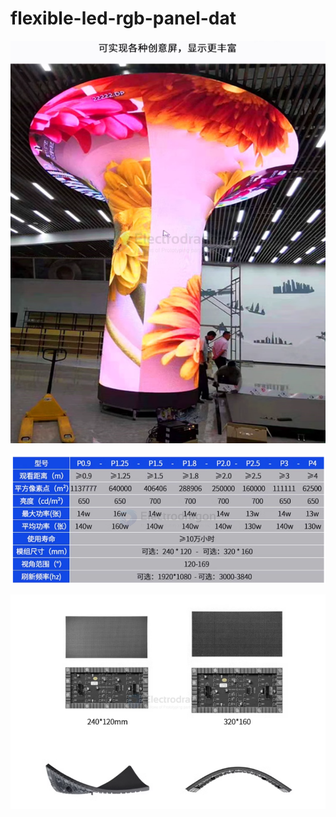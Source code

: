 
# flexible-led-rgb-panel-dat

![](2025-01-17-13-18-30.png)

![](2025-01-17-13-18-50.png)

![](2025-01-17-13-19-02.png)
